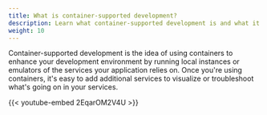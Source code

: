 ```yaml
---
title: What is container-supported development?
description: Learn what container-supported development is and what it looks like
weight: 10
---
```


Container-supported development is the idea of using containers to enhance your development environment by running local instances or emulators of the services your application relies on. Once you're using containers, it's easy to add additional services to visualize or troubleshoot what's going on in your services.

{{< youtube-embed 2EqarOM2V4U >}}

<div id="container-supported-development-lp-survey-anchor"></div>
